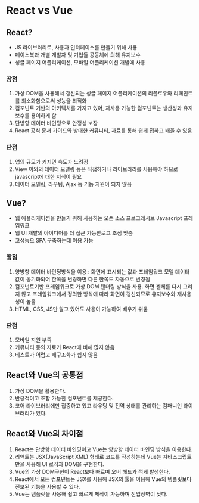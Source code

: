 # React vs Vue

## React?

- JS 라이브러리로, 사용자 인터페이스를 만들기 위해 사용
- 페이스북과 개별 개발자 및 기업들 공동체에 의해 유지보수
- 싱글 페이지 어플리케이션, 모바일 어플리케이션 개발에 사용

### 장점

1. 가상 DOM을 사용해서 갱신되는 싱글 페이지 어플리케이션의 리플로우와 리페인트를 최소화함으로써 성능을 최적화
2. 컴포넌트 기반의 아키텍처를 가지고 있어, 재사용 가능한 컴포넌트는 생산성과 유지 보수를 용이하게 함
3. 단방향 데이터 바인딩으로 안정성 보장
4. React 공식 문서 가이드와 방대한 커뮤니티, 자료를 통해 쉽게 접하고 배울 수 있음

### 단점

1. 앱의 규모가 커지면 속도가 느려짐
2. View 이외의 데이터 모델링 등은 직접하거나 라이브러리를 사용해야 하므로 javascript에 대한 지식이 필요
3. 데이터 모델링, 라우팅, Ajax 등 기능 지원이 되지 않음

## Vue?

- 웹 애플리케이션을 만들기 위해 사용하는 오픈 소스 프로그레시브 Javascript 프레임워크
- 웹 UI 개발의 아이디어를 더 접근 가능핟로고 초점 맞춤
- 고성능으 SPA 구축하는데 이용 가능

### 장점

1. 양방향 데이터 바인딩방식을 이용 : 화면에 표시되는 값과 프레임워크 모델 데이터 값이 동기화되어 한쪽을 변경하면 다른 한쪽도 자동으로 변경됨
2. 컴포넌트기반 프레임워크로 가상 DOM 랜더링 방식을 사용. 화면 젠체를 다시 그리지 않고 프레임워크에서 정의한 방식에 따라 화면이 갱신되므로 유지보수와 재사용성이 높음
3. HTML, CSS, JS만 알고 있어도 사용이 가능하여 배우기 쉬움

### 단점

1. 모바일 지원 부족
2. 커뮤니티 등의 자료가 React에 비해 많지 않음
3. 테스트가 어렵고 재구조화가 쉽지 않음

## React와 Vue의 공통점

1. 가상 DOM을 활용한다.
2. 반응적이고 조합 가능한 컴포넌트를 제공한다.
3. 코어 라이브러리에만 집중하고 있고 라우팅 및 전역 상태를 관리하는 컴패니언 라이브러리가 있다.

## React와 Vue의 차이점

1. React는 단방향 데이터 바인딩이고 Vue는 양방향 데이터 바인딩 방식을 이용한다.
2. 리액트는 JSX(JavaScript XML) 형태로 코드를 작성하는데 Vue는 자바스크립트만을 사용해 UI 로직과 DOM을 구현한다.
3. Vue의 가상 DOM구현이 React보다 빠르며 오버 헤드가 적게 발생한다.
4. React에서 모든 컴포넌트는 JSX를 사용해 JSX의 툴을 이용해 Vue의 템플릿보다 진보된 기능을 사용할 수 있다.
5. Vue는 템플릿을 사용해 쉽고 빠르게 제작이 가능하며 진입장벽이 낮다.
